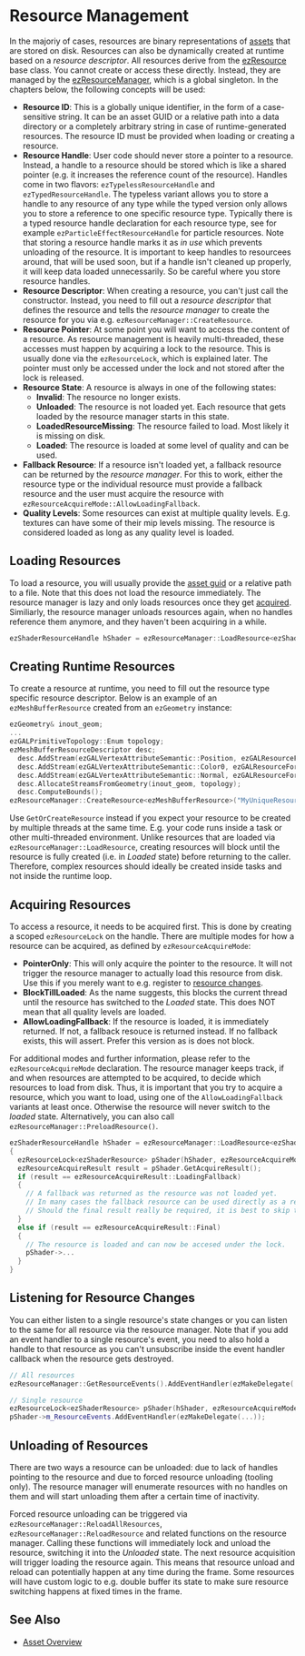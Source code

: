 # Resource Management

In the majoriy of cases, resources are binary representations of [assets](../assets/assets-overview.md) that are stored on disk. Resources can also be dynamically created at runtime based on a *resource descriptor*. All resources derive from the [ezResource](https://ezengine.github.io/api-docs/d3/d0a/classez_resource.htm) base class. You cannot create or access these directly. Instead, they are managed by the [ezResourceManager](https://ezengine.github.io/api-docs/dc/d99/classez_resource_manager.htm), which is a global singleton. In the chapters below, the following concepts will be used:

* **Resource ID**: This is a globally unique identifier, in the form of a case-sensitive string. It can be an asset GUID or a relative path into a data directory or a completely arbitrary string in case of runtime-generated resources. The resource ID must be provided when loading or creating a resource.  
* **Resource Handle**: User code should never store a pointer to a resource. Instead, a handle to a resource should be stored which is like a shared pointer (e.g. it increases the reference count of the resource). Handles come in two flavors: `ezTypelessResourceHandle` and `ezTypedResourceHandle`. The typeless variant allows you to store a handle to any resource of any type while the typed version only allows you to store a reference to one specific resource type. Typically there is a typed resource handle declaration for each resource type, see for example `ezParticleEffectResourceHandle` for particle resources. Note that storing a resource handle marks it as *in use* which prevents unloading of the resource. It is important to keep handles to resourcees around, that will be used soon, but if a handle isn't cleaned up properly, it will keep data loaded unnecessarily. So be careful where you store resource handles.
* **Resource Descriptor**: When creating a resource, you can't just call the constructor. Instead, you need to fill out a *resource descriptor* that defines the resource and tells the *resource manager* to create the resource for you via e.g. `ezResourceManager::CreateResource`.
* **Resource Pointer**: At some point you will want to access the content of a resource. As resource management is heavily multi-threaded, these accesses must happen by acquiring a lock to the resource. This is usually done via the `ezResourceLock`, which is explained later. The pointer must only be accessed under the lock and not stored after the lock is released.
* **Resource State**: A resource is always in one of the following states:
  * **Invalid**: The resource no longer exists.
  * **Unloaded**: The resource is not loaded yet. Each resource that gets loaded by the resource manager starts in this state.
  * **LoadedResourceMissing**: The resource failed to load. Most likely it is missing on disk.
  * **Loaded**: The resource is loaded at some level of quality and can be used.
* **Fallback Resource**: If a resource isn't loaded yet, a fallback resource can be returned by the *resource manager*. For this to work, either the resource type or the individual resource must provide a fallback resource and the user must acquire the resource with `ezResourceAcquireMode::AllowLoadingFallback`.
* **Quality Levels**: Some resources can exist at multiple quality levels. E.g. textures can have some of their mip levels missing. The resource is considered loaded as long as any quality level is loaded. 

## Loading Resources

To load a resource, you will usually provide the [asset guid](../assets/assets-overview.md#asset-guid) or a relative path to a file. Note that this does not load the resource immediately. The resource manager is lazy and only loads resources once they get [acquired](#acquiring-resources). Similiarly, the resource manager unloads resources again, when no handles reference them anymore, and they haven't been acquiring in a while.
```cpp
ezShaderResourceHandle hShader = ezResourceManager::LoadResource<ezShaderResource>("ResourceID");
```

## Creating Runtime Resources

To create a resource at runtime, you need to fill out the resource type specific resource descriptor. Below is an example of an `ezMeshBufferResource` created from an `ezGeometry` instance:
```cpp
ezGeometry& inout_geom;
...
ezGALPrimitiveTopology::Enum topology;
ezMeshBufferResourceDescriptor desc;
  desc.AddStream(ezGALVertexAttributeSemantic::Position, ezGALResourceFormat::XYZFloat);
  desc.AddStream(ezGALVertexAttributeSemantic::Color0, ezGALResourceFormat::RGBAUByteNormalized);
  desc.AddStream(ezGALVertexAttributeSemantic::Normal, ezGALResourceFormat::XYZFloat);
  desc.AllocateStreamsFromGeometry(inout_geom, topology);
  desc.ComputeBounds();
ezResourceManager::CreateResource<ezMeshBufferResource>("MyUniqueResourceID", std::move(desc), szDescription);
```
Use `GetOrCreateResource` instead if you expect your resource to be created by multiple threads at the same time. E.g. your code runs inside a task or other multi-threaded environment. Unlike resources that are loaded via `ezResourceManager::LoadResource`, creating resources will block until the resource is fully created (i.e. in *Loaded* state) before returning to the caller. Therefore, complex resources should ideally be created inside tasks and not inside the runtime loop.

## Acquiring Resources

To access a resource, it needs to be acquired first. This is done by creating a scoped `ezResourceLock` on the handle. There are multiple modes for how a resource can be acquired, as defined by `ezResourceAcquireMode`:
* **PointerOnly**: This will only acquire the pointer to the resource. It will not trigger the resource manager to actually load this resource from disk. Use this if you merely want to e.g. register to [resource changes](#listening-for-resource-changes).
* **BlockTillLoaded**: As the name suggests, this blocks the current thread until the resource has switched to the *Loaded* state. This does NOT mean that all quality levels are loaded.
* **AllowLoadingFallback**: If the resource is loaded, it is immediately returned. If not, a fallback resouce is returned instead. If no fallback exists, this will assert. Prefer this version as is does not block.

For additional modes and further information, please refer to the `ezResourceAcquireMode` declaration.
The resource manager keeps track, if and when resources are attempted to be acquired, to decide which resources to load from disk. Thus, it is important that you try to acquire a resource, which you want to load, using one of the `AllowLoadingFallback` variants at least once. Otherwise the resource will never switch to the *loaded* state. Alternatively, you can also call `ezResourceManager::PreloadResource()`.


```cpp
ezShaderResourceHandle hShader = ezResourceManager::LoadResource<ezShaderResource>("ResourceID");
{
  ezResourceLock<ezShaderResource> pShader(hShader, ezResourceAcquireMode::PointerOnly);
  ezResourceAcquireResult result = pShader.GetAcquireResult();
  if (result == ezResourceAcquireResult::LoadingFallback)
  {
    // A fallback was returned as the resource was not loaded yet.
    // In many cases the fallback resource can be used directly as a replacement for the actual resource.
    // Should the final result really be required, it is best to skip the operation until a later frame.
  }
  else if (result == ezResourceAcquireResult::Final)
  {
    // The resource is loaded and can now be accesed under the lock.
    pShader->...
  }
}
```

## Listening for Resource Changes

You can either listen to a single resource's state changes or you can listen to the same for all resource via the resource manager. Note that if you add an event handler to a single resource's event, you need to also hold a handle to that resource as you can't unsubscribe inside the event handler callback when the resource gets destroyed.

```cpp
// All resources
ezResourceManager::GetResourceEvents().AddEventHandler(ezMakeDelegate(...));

// Single resource
ezResourceLock<ezShaderResource> pShader(hShader, ezResourceAcquireMode::PointerOnly);
pShader->m_ResourceEvents.AddEventHandler(ezMakeDelegate(...));
```

## Unloading of Resources

There are two ways a resource can be unloaded: due to lack of handles pointing to the resource and due to forced resource unloading (tooling only).
The resource manager will enumerate resources with no handles on them and will start unloading them after a certain time of inactivity.

Forced resource unloading can be triggered via `ezResourceManager::ReloadAllResources`, `ezResourceManager::ReloadResource` and related functions on the resource manager. Calling these functions will immediately lock and unload the resource, switching it into the *Unloaded* state. The next resource acquisition will trigger loading the resource again. This means that resource unload and reload can potentially happen at any time during the frame. Some resources will have custom logic to e.g. double buffer its state to make sure resource switching happens at fixed times in the frame.

## See Also

* [Asset Overview](../assets/assets-overview.md)
